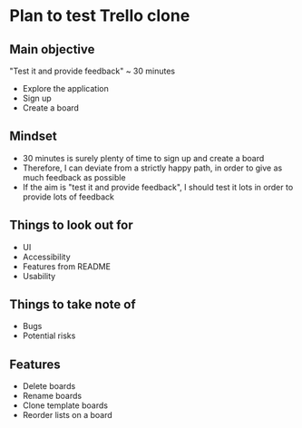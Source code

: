 # Plan to test Trello clone

## Main objective
"Test it and provide feedback"
~ 30 minutes
- Explore the application
- Sign up
- Create a board

## Mindset
- 30 minutes is surely plenty of time to sign up and create a board
- Therefore, I can deviate from a strictly happy path, in order to give as much feedback as possible
- If the aim is "test it and provide feedback", I should test it lots in order to provide lots of feedback

## Things to look out for
- UI
- Accessibility
- Features from README
- Usability

## Things to take note of
- Bugs
- Potential risks

## Features
- Delete boards
- Rename boards
- Clone template boards
- Reorder lists on a board